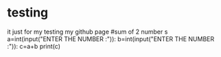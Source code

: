 # testing
it just for my testing my github page
#sum of 2 number s 
a=int(input("ENTER THE NUMBER :")):
b=int(input("ENTER THE NUMBER :")):
c=a+b
print(c)
